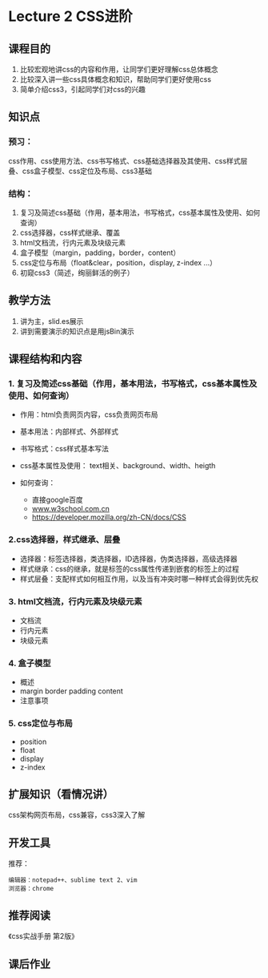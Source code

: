 # Lecture 2 CSS进阶

## 课程目的

1.  比较宏观地讲css的内容和作用，让同学们更好理解css总体概念
2.  比较深入讲一些css具体概念和知识，帮助同学们更好使用css
3.  简单介绍css3，引起同学们对css的兴趣

## 知识点

### 预习：

css作用、css使用方法、css书写格式、css基础选择器及其使用、css样式层叠、css盒子模型、css定位及布局、css3基础

### 结构：

1.  复习及简述css基础（作用，基本用法，书写格式，css基本属性及使用、如何查询）
2.  css选择器，css样式继承、覆盖
3.  html文档流，行内元素及块级元素
4.  盒子模型（margin，padding，border，content）
5.  css定位与布局（float&amp;clear，position，display, z-index ...）
6.  初窥css3（简述，绚丽鲜活的例子）

## 教学方法

1.  讲为主，slid.es展示
2.  讲到需要演示的知识点是用jsBin演示

## 课程结构和内容

### 1. 复习及简述css基础（作用，基本用法，书写格式，css基本属性及使用、如何查询）

*   作用：html负责网页内容，css负责网页布局
*   基本用法：内部样式、外部样式
*   书写格式：css样式基本写法
*   css基本属性及使用： text相关、background、width、heigth
*   如何查询：

    *   直接google百度
    *   www.w3school.com.cn
    *   https://developer.mozilla.org/zh-CN/docs/CSS

### 2.css选择器，样式继承、层叠

*   选择器：标签选择器，类选择器，ID选择器，伪类选择器，高级选择器
*   样式继承：css的继承，就是标签的css属性传递到嵌套的标签上的过程
*   样式层叠：支配样式如何相互作用，以及当有冲突时哪一种样式会得到优先权

### 3. html文档流，行内元素及块级元素
* 文档流
* 行内元素
* 块级元素

### 4. 盒子模型
* 概述
* margin border padding content
* 注意事项

### 5. css定位与布局
 - position
 - float
 - display
 - z-index


## 扩展知识（看情况讲）

css架构网页布局，css兼容，css3深入了解

## 开发工具

推荐：

    编辑器：notepad++、sublime text 2、vim
    浏览器：chrome

## 推荐阅读

《css实战手册 第2版》

## 课后作业
